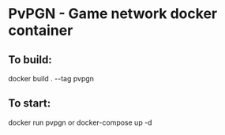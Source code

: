 # PvPGN - Game network docker container

## To build:
docker build . --tag pvpgn

## To start:
docker run pvpgn
or
docker-compose up -d